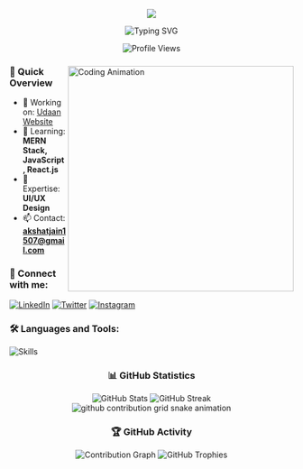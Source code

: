 <p align="center"><img src="https://i.imgur.com/A6bWGFl.gif"/></p>
<!-- Header Section -->
<div align="center">
  <img src="https://readme-typing-svg.herokuapp.com?font=Fira+Code&pause=1000&color=2196F3&center=true&vCenter=true&width=435&lines=Hi+there%2C+I'm+Akshat+Jain;A+Passionate+Web+Developer;Always+learning+new+things" alt="Typing SVG" />
  
  ![Profile Views](https://komarev.com/ghpvc/?username=akshhaaatttt&label=Profile%20views&color=0e75b6&style=flat)
</div>

<!-- About Me Section -->
<div align="left">
  <img align="right" width="400" src="https://cdn.dribbble.com/users/1162077/screenshots/3848914/programmer.gif" alt="Coding Animation"/>
  
  ### 🚀 Quick Overview
  - 🔭 Working on: [Udaan Website](https://udaan-aeromodelling-club.vercel.app/)
  - 🌱 Learning: **MERN Stack, JavaScript, React.js**
  - 💬 Expertise: **UI/UX Design**
  - 📫 Contact: **akshatjain1507@gmail.com**
</div>

<!-- Connect Section -->
<div align="left">
  <h3>🤝 Connect with me:</h3>
  
  [![LinkedIn](https://img.shields.io/badge/LinkedIn-0077B5?style=for-the-badge&logo=linkedin&logoColor=white)](https://www.linkedin.com/in/akshat-jain-516404303)
  [![Twitter](https://img.shields.io/badge/Twitter-1DA1F2?style=for-the-badge&logo=twitter&logoColor=white)](https://x.com/Akshat151105)
  [![Instagram](https://img.shields.io/badge/Instagram-E4405F?style=for-the-badge&logo=instagram&logoColor=white)](https://www.instagram.com/_akshhaaatttt)
</div>

<!-- Skills Section -->
<div align="left">
  <h3>🛠️ Languages and Tools:</h3>
  <img src="https://skillicons.dev/icons?i=arduino,c,cpp,css,git,html,js,linux,nodejs,python,react,tailwind" alt="Skills" />
</div>

<!-- GitHub Stats Section -->
<div align="center">
  
  ### 📊 GitHub Statistics
  
  <img src="https://github-readme-stats.vercel.app/api?username=akshhaaatttt&show_icons=true&theme=radical" alt="GitHub Stats" />
  
  <img src="https://github-readme-streak-stats.herokuapp.com/?user=akshhaaatttt&theme=radical" alt="GitHub Streak" />
</div>

<!-- Snake Animation -->
<div align="center">
  <picture>
    <source 
      media="(prefers-color-scheme: dark)" 
      srcset="https://raw.githubusercontent.com/akshhaaatttt/akshhaaatttt/output/github-contribution-grid-snake-dark.svg"
    />
    <source 
      media="(prefers-color-scheme: light)" 
      srcset="https://raw.githubusercontent.com/akshhaaatttt/akshhaaatttt/output/github-contribution-grid-snake.svg"
    />
    <img 
      alt="github contribution grid snake animation" 
      src="https://raw.githubusercontent.com/akshhaaatttt/akshhaaatttt/output/github-contribution-grid-snake.svg"
    />
  </picture>
</div>

<!-- Activity & Trophies Section -->
<div align="center">
  
  ### 🏆 GitHub Activity
  
  <img src="https://github-readme-activity-graph.vercel.app/graph?username=akshhaaatttt&theme=react-dark" alt="Contribution Graph" />
  
  <img src="https://github-profile-trophy.vercel.app/?username=akshhaaatttt&theme=radical" alt="GitHub Trophies" />
</div>
